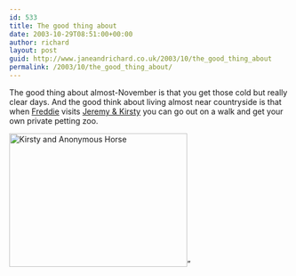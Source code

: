 ```yaml
---
id: 533
title: The good thing about
date: 2003-10-29T08:51:00+00:00
author: richard
layout: post
guid: http://www.janeandrichard.co.uk/2003/10/the_good_thing_about
permalink: /2003/10/the_good_thing_about/
---
```

The good thing about almost-November is that you get those cold but really clear days. And the good think about living almost near countryside is that when [Freddie](http://v1.janeandrichard.co.uk/photos/2003_07_23/) visits [Jeremy & Kirsty](http://www.slackandtickle.com) you can go out on a walk and get your own private petting zoo.

<img src="http://v1.janeandrichard.co.uk/blog/p800/2003/10/i-want-a-pony.jpg" width="320" height="240" alt="Kirsty and Anonymous Horse" />&#8221;